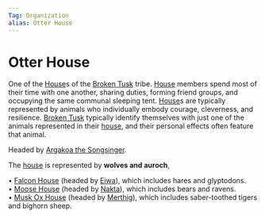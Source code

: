 ```yaml
---
Tag: Organization
alias: Otter House
---
```

# Otter House
One of the [House](House)s of the [Broken Tusk](Broken-Tusk) tribe. [House](House) members spend most of their time with one another, sharing duties, forming friend groups, and occupying the same communal sleeping tent. [House](House)s are typically represented by animals who individually embody courage, cleverness, and resilience. [Broken Tusk](Broken-Tusk) typically identify themselves with just one of the animals represented in their [house](house), and their personal effects often feature that animal.

Headed by [Argakoa the Songsinger](Argakoa-the-Songsinger).

The [house](house) is represented by **wolves and auroch**, 

• [Falcon House](Falcon-House) (headed by [Eiwa](Grandfather-Eiwa)), which includes hares and glyptodons.  
• [Moose House](Moose-House) (headed by [Nakta](Nakta-the-Healer)), which includes bears and ravens.  
• [Musk Ox House](Musk-Ox-House) (headed by [Merthig](Merthig-the-Firekeeper)), which includes saber-toothed tigers and bighorn sheep.    
